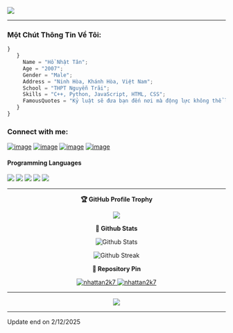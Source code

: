 <a align="center"><img src="https://user-images.githubusercontent.com/74038190/225813708-98b745f2-7d22-48cf-9150-083f1b00d6c9.gif"></a>
<hr>
<h3 align="left"><b>Một Chút Thông Tin Về Tôi:</b></h3>

```python
}
   }
     Name = "Hồ Nhật Tân";
     Age = "2007";
     Gender = "Male";
     Address = "Ninh Hòa, Khánh Hòa, Việt Nam";
     School = "THPT Nguyễn Trãi";
     Skills = "C++, Python, JavaScript, HTML, CSS";
     FamousQuotes = "Kỷ luật sẽ đưa bạn đến nơi mà động lực không thể làm được!";
   }
}
```

<h3 align="left">Connect with me:</h3>

<div align="left">
	
[![image](https://user-images.githubusercontent.com/100332598/161370700-9f9cd221-d63d-4487-a92c-43106b1ded9a.png)](https://github.com/ntan07)
[![image](https://user-images.githubusercontent.com/100332598/161090489-114fa978-c4bc-4f8d-a135-064c7a6ba681.png)](https://www.instagram.com/hntan07)
[![image](https://user-images.githubusercontent.com/100332598/161090027-e6536842-8221-43e4-9bfd-d7cd860c3b93.png)](mailto:nhattannn.07@gmail.com)
[![image](https://user-images.githubusercontent.com/100332598/161089652-1af8a6b0-dba5-4270-8962-2b178527d6bc.png)](https://www.facebook.com/profile.php?id=100077529039506)

</div>
	
<h4><b>Programming Languages</b></h4>
<p>
  <img src="https://img.shields.io/badge/C++-6295cb?style=for-the-badge&logo=C&logoColor=black">
  <img src="https://img.shields.io/badge/JavaScript-f6d322?style=for-the-badge&logo=javascript&logoColor=black">
  <img src="https://img.shields.io/badge/python-3276ae?style=for-the-badge&logo=python&logoColor=black">
  <img src="https://img.shields.io/badge/HTML-e96228?style=for-the-badge&logo=html5&logoColor=black">
  <img src="https://img.shields.io/badge/CSS-0196dc?style=for-the-badge&logo=css3&logoColor=black">
</p>
<hr>
<p align='center'><b>🏆 GitHub Profile Trophy </b></p>
<p align='center'>
<img src="https://github-profile-trophy.vercel.app/?username=nhattan2k7&theme=tokyonight"></p>
	
<p align='center'><b>📝 Github Stats</b></p>
	
<p align='center'>
<img src="https://github-readme-stats.vercel.app/api?username=nhattan2k7&include_all_commits=true&count_private=true&show_icons=true&custom_title=nhattan2k7&line_height=20&title_color=7A7ADB&icon_color=2234AE&text_color=D3D3D3&bg_color=0,000000,130F40" alt = "Github Stats" >
	</p>
	<p align='center'>
<img src="https://github-readme-streak-stats.herokuapp.com?user=nhattan2k7&theme=tokyonight&date_format=M%20j%5B%2C%20Y%5D" alt = "Github Streak" ></p>

<p align='center'><b>📌 Repository Pin</b></p>
	
<p align='center'>
<a href="https://github.com/nhattan2k7/Huongdanchaybot">
<img src="https://github-readme-stats.vercel.app/api/pin/?username=nhattan2k7&repo=Huongdanchaybot&theme=tokyonight" alt="nhattan2k7" />
<a href="https://github.com/nhattan2k7/Mirai-V2">
<img src="https://github-readme-stats.vercel.app/api/pin/?username=nhattan2k7&repo=Mirai-V2&theme=tokyonight" alt="nhattan2k7" /></p>
</a>
<hr>
<p align='center'>
<img src="https://user-images.githubusercontent.com/74038190/212747107-5b654ba5-31c6-4366-b42b-51b822e9bc52.gif">
</p>

<hr>
	Update end on 2/12/2025
